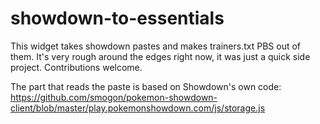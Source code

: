 # showdown-to-essentials

This widget takes showdown pastes and makes trainers.txt PBS out of them.
It's very rough around the edges right now, it was just a quick side project.
Contributions welcome.

The part that reads the paste is based on Showdown's own code:
https://github.com/smogon/pokemon-showdown-client/blob/master/play.pokemonshowdown.com/js/storage.js
